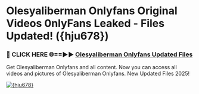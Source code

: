 # Olesyaliberman Onlyfans Original Videos 0nlyFans Leaked - Files Updated! ({hju678})

<h3>🔴 CLICK HERE 🌐==►► <a href="https://tinyurl.com/ms9xzufz" rel="nofollow">Olesyaliberman Onlyfans Updated Files</a></h3>

Get Olesyaliberman Onlyfans and all content. Now you can access all videos and pictures of Olesyaliberman Onlyfans. New Updated Files 2025!

[![{hju678}](https://i.imgur.com/PQ7UWWw.gif)](https://tinyurl.com/ms9xzufz)